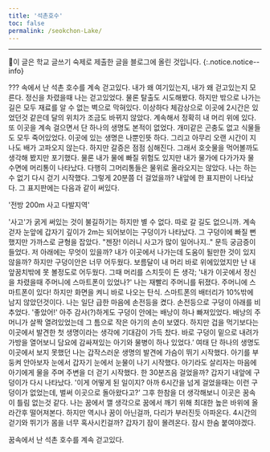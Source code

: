 ```yaml
---
title: '석촌호수'
toc: false
permalink: /seokchon-Lake/
---
```


---

🧵이 글은 학교 글쓰기 숙제로 제출한 글을 블로그에 올린 것입니다.
{:.notice.notice--info}

??? 속에서 난 석촌 호수를 계속 걷고있다.
내가 왜 여기있는지, 내가 왜 걷고있는지 모른다. 정신을 차렸을때 나는 걷고있었다.
물론 탈출도 시도해봤다. 하지만 밖으로 나가는 길은 모두 재료를 알 수 없는 벽으로 막혀있다.
이상하다 체감상으로 이곳에 2시간은 있었던것 같은데 달의 위치가 조금도 바뀌지 않았다. 계속해서 정확히 내 머리 위에 있다. 또 이곳을 계속 걸으면서 단 하나의 생명도 본적이 없었다. 개미같은 곤충도 없고 식물들도 모두 죽어있었다. 이곳에 있는 생명은 나뿐인뜻 하다. 그리고 아무리 오랜 시간이 지나도 배가 고파오지 않는다. 하지만 갈증은 점점 심해진다. 그래서 호숫물을 먹어볼까도 생각해 봤지만 포기했다. 물론 내가 물에 빠질 위험도 있지만 내가 물가에 다가가자 물 수면에 머리통이 나타났다. 다행히 그머리통들은 물위로 올라오지는 않았다. 나는 하는 수 없기 다시 걷기 시작했다. 그렇게 20분쯤 더 걸었을까? 내앞에 한 표지판이 나타났다. 그 표지판에는 다음과 같이 써있다.

'전방 200m <span class='bold'>사고</span> 다발지역'

'사고'가 굵게 써있는 것이 불길하기는 하지만 별 수 없다. 따로 갈 길도 없으니까.
계속 걷자 눈앞에 갑자기 깊이가 2m는 되어보이는 구덩이가 나타났다. 그 구덩이에 빠질 뻔했지만 가까스로 균형을 잡았다.
"젠장! 이러니 사고가 많이 일어나지.."
문득 궁금증이 들었다. 저 아래에는 무엇이 있을까? 내가 이곳에서 나가는데 도움이 될만한 것이 있지 않을까? 하지만 구덩이안은 너무 어두웠다. 보름달이 내 머리 바로 위에있었지만 난 내 앞꿈치밖에 못 볼정도로 어두웠다. 그때 머리를 스치듯이 든 생각; '내가 이곳에서 정신을 차렸을때 주머니에 스마트폰이 있었나?' 나는 재빨리 주머니를 뒤졌다. 주머니에 스마트폰이 있다! 하지만 화면을 켜니 바로 나오는 탄식. 스마트폰의 배터리가 10%밖에 남지 않았던것이다.
나는 일단 급한 마음에 손전등을 켰다. 손전등으로 구덩이 아래를 비추었다. '좋았어!' 아주 감사(?)하게도 구덩이 안에는 배낭이 하나 빠져있었다. 배낭의 주머니가 살짝 열려있었는데 그 틈으로 작은 아기의 손이 보였다.
하지만 겁을 먹기보다는 이곳에서 발견한 첫 생명이라는 생각에 기대감이 가득 찼다.
바로 구덩이 밑으로 내려가 가방을 열어보니 담요에 감싸져있는 아기와 물병이 하나 있었다.’
여태 단 하나의 생명도 이곳에서 보지 못했던 나는 갑작스러운 생명의 발견에 가슴이 뛰기 시작했다. 아기를 부둥켜 안아보자 눈에서 갑자기 눈에서 눈물이 나기 시작했다.
아기라도 살리자는 마음에 아기에게 물을 주며 주변을 더 걷기 시작했다. 한 30분즈음 걸었을까? 갑자기 내앞에 구덩이가 다시 나타났다. '이게 어떻게 된 일이지? 아까 6시간을 넘게 걸었을때는 이런 구덩이가 없었는데, 벌써 이곳으로 돌아왔다고?’ 그후 한참을 더 생각해보니 이곳은 꿈속이 틀림 없는것 같다. 나는 꿈에서 깰 생각으로 꿈에서 깨기 위해 최대한 높은 바위에 올라간후 떨어져본다. 하지만 역시나 꿈이 아닌걸까, 다리가 부러진듯 아파온다. 4시간의 걷기와 뛰기가 몸을 너무 혹사시킨걸까? 갑자기 잠이 몰려온다. 잠시 한숨 붙여야겠다.

<span class='red'>꿈</span>속에서 난 석촌 호수를 계속 걷고있다.

